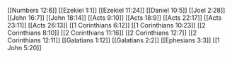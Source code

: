 [[Numbers 12:6]]
[[Ezekiel 1:1]]
[[Ezekiel 11:24]]
[[Daniel 10:5]]
[[Joel 2:28]]
[[John 16:7]]
[[John 18:14]]
[[Acts 9:10]]
[[Acts 18:9]]
[[Acts 22:17]]
[[Acts 23:11]]
[[Acts 26:13]]
[[1 Corinthians 6:12]]
[[1 Corinthians 10:23]]
[[2 Corinthians 8:10]]
[[2 Corinthians 11:16]]
[[2 Corinthians 12:7]]
[[2 Corinthians 12:11]]
[[Galatians 1:12]]
[[Galatians 2:2]]
[[Ephesians 3:3]]
[[1 John 5:20]]
